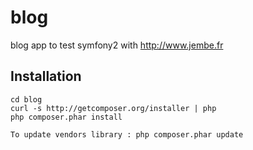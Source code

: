 blog
====

blog app to test symfony2 with http://www.jembe.fr


## Installation

```
cd blog
curl -s http://getcomposer.org/installer | php
php composer.phar install

To update vendors library : php composer.phar update
```